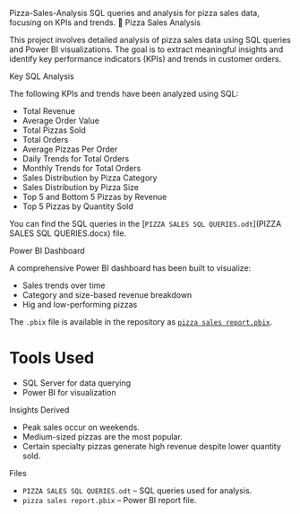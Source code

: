  Pizza-Sales-Analysis
SQL queries and analysis for pizza sales data, focusing on KPIs and trends.
🍕 Pizza Sales Analysis

This project involves detailed analysis of pizza sales data using SQL queries and Power BI visualizations. The goal is to extract meaningful insights and identify key performance indicators (KPIs) and trends in customer orders.

 Key SQL Analysis

The following KPIs and trends have been analyzed using SQL:

- Total Revenue
- Average Order Value
- Total Pizzas Sold
- Total Orders
- Average Pizzas Per Order
- Daily Trends for Total Orders
- Monthly Trends for Total Orders
- Sales Distribution by Pizza Category
- Sales Distribution by Pizza Size
- Top 5 and Bottom 5 Pizzas by Revenue
- Top 5 Pizzas by Quantity Sold

You can find the SQL queries in the [`PIZZA SALES SQL QUERIES.odt`](PIZZA SALES SQL QUERIES.docx) file.

 Power BI Dashboard

A comprehensive Power BI dashboard has been built to visualize:

- Sales trends over time
- Category and size-based revenue breakdown
- Hig and low-performing pizzas

The `.pbix` file is available in the repository as [`pizza sales report.pbix`](pizza%20sales%20report.pbix).

# Tools Used

- SQL Server for data querying
- Power BI for visualization

 Insights Derived

- Peak sales occur on weekends.
- Medium-sized pizzas are the most popular.
- Certain specialty pizzas generate high revenue despite lower quantity sold.

Files

- `PIZZA SALES SQL QUERIES.odt` – SQL queries used for analysis.
- `pizza sales report.pbix` – Power BI report file.
